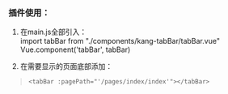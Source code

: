### 插件使用：
1. 在main.js全部引入：    
import tabBar from "./components/kang-tabBar/tabBar.vue"  
Vue.component('tabBar', tabBar)  

2. 在需要显示的页面底部添加：

 >`<tabBar :pagePath="'/pages/index/index'"></tabBar> `